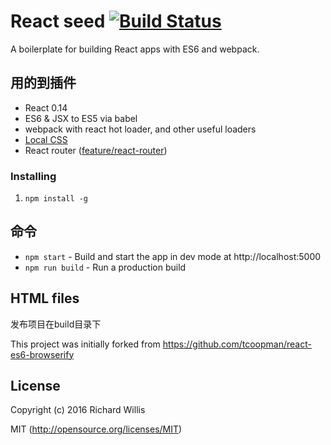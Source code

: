 # React seed [![Build Status](https://travis-ci.org/badsyntax/react-seed.svg?branch=master)](https://travis-ci.org/badsyntax/react-seed)

A boilerplate for building React apps with ES6 and webpack.

## 用的到插件

* React 0.14
* ES6 & JSX to ES5 via babel
* webpack with react hot loader, and other useful loaders
* [Local CSS](https://github.com/webpack/css-loader#local-scope)
* React router ([feature/react-router](https://github.com/badsyntax/react-seed/tree/feature/react-router))

### Installing

1. `npm install -g`

## 命令

* `npm start` - Build and start the app in dev mode at http://localhost:5000
* `npm run build` - Run a production build


## HTML files
发布项目在build目录下


This project was initially forked from https://github.com/tcoopman/react-es6-browserify

## License

Copyright (c) 2016 Richard Willis

MIT (http://opensource.org/licenses/MIT)
